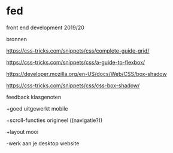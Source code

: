 # fed
front end development 2019/20


bronnen

https://css-tricks.com/snippets/css/complete-guide-grid/

https://css-tricks.com/snippets/css/a-guide-to-flexbox/

https://developer.mozilla.org/en-US/docs/Web/CSS/box-shadow

https://css-tricks.com/snippets/css/css-box-shadow/


feedback klasgenoten

+goed uitgewerkt mobile

+scroll-functies origineel ((navigatie?))

+layout mooi

-werk aan je desktop website
